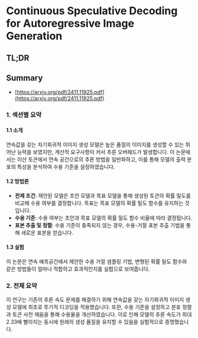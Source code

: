 # Continuous Speculative Decoding for Autoregressive Image Generation
## TL;DR
## Summary
- [https://arxiv.org/pdf/2411.11925.pdf](https://arxiv.org/pdf/2411.11925.pdf)

### 1. 섹션별 요약

#### 1.1 소개
연속값을 갖는 자기회귀적 이미지 생성 모델은 높은 품질의 이미지를 생성할 수 있는 뛰어난 능력을 보였지만, 계산적 요구사항이 커서 추론 오버헤드가 발생합니다. 이 논문에서는 이산 토큰에서 연속 공간으로의 추론 방법을 일반화하고, 이를 통해 모델의 출력 분포의 특성을 분석하여 수용 기준을 설정하였습니다.

#### 1.2 방법론
- **전제 조건**: 제안된 모델은 초안 모델과 목표 모델을 통해 생성된 토큰의 확률 밀도를 비교해 수용 여부를 결정합니다. 목표는 목표 모델의 확률 밀도 함수를 유지하는 것입니다.
- **수용 기준**: 수용 여부는 초안과 목표 모델의 확률 밀도 함수 비율에 따라 결정됩니다.
- **표본 추출 및 정렬**: 수용 기준이 충족되지 않는 경우, 수용-거절 표본 추출 기법을 통해 새로운 표본을 얻습니다.

#### 1.3 실험
이 논문은 연속 예측공간에서 제안한 수용 거절 샘플링 기법, 변형된 확률 밀도 함수와 같은 방법들이 얼마나 적합하고 효과적인지를 실험으로 보여줍니다.

### 2. 전체 요약
이 연구는 기존의 추론 속도 문제를 해결하기 위해 연속값을 갖는 자기회귀적 이미지 생성 모델에 최초로 투기적 디코딩을 적용했습니다. 또한, 수용 기준을 설정하고 분포 정렬과 토큰 사전 채움을 통해 수용율을 개선하였습니다. 이로 인해 모델의 추론 속도가 최대 2.33배 빨라지는 동시에 원래의 생성 품질을 유지할 수 있음을 실험적으로 증명했습니다.